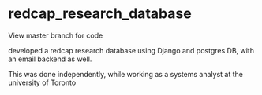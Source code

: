 # redcap_research_database
View master branch for code

developed a redcap research database using Django and postgres DB, with an email backend as well.

This was done independently, while working as a systems analyst at the university of Toronto 

